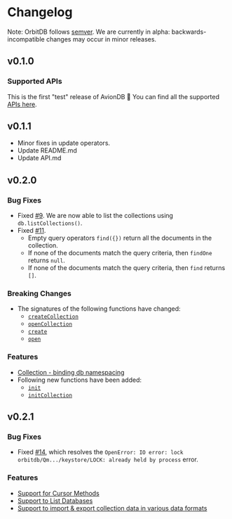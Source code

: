 # Changelog

Note: OrbitDB follows [semver](https://semver.org/). We are currently in alpha: backwards-incompatible changes may occur in minor releases.

## v0.1.0

### Supported APIs

This is the first "test" release of AvionDB 🎉 You can find all the supported [APIs here](API.md).

## v0.1.1

- Minor fixes in update operators.
- Update README.md
- Update API.md

## v0.2.0

### Bug Fixes
- Fixed [#9](https://github.com/dappkit/aviondb/issues/9). We are now able to list the collections using `db.listCollections()`.
- Fixed [#11](https://github.com/dappkit/aviondb/issues/11). 
    - Empty query operators `find({})` return all the documents in the collection.
    - If none of the documents match the query criteria, then `findOne` returns `null`.
    - If none of the documents match the query criteria, then `find` returns `[]`.

### Breaking Changes
- The signatures of the following functions have changed:
    - [`createCollection`](https://github.com/dappkit/aviondb/blob/master/API.md#aviondbcreateCollection)
    - [`openCollection`](https://github.com/dappkit/aviondb/blob/master/API.md#aviondbopenCollection)
    - [`create`](https://github.com/dappkit/aviondb/blob/master/API.md#create)
    - [`open`](https://github.com/dappkit/aviondb/blob/master/API.md#open)


### Features
- [Collection - binding db namespacing](https://github.com/dappkit/aviondb/commit/f792b5fefbbebddce5de72ac4402a5f34b039998)
- Following new functions have been added:
    - [`init`](https://github.com/dappkit/aviondb/blob/master/API.md#init)
    - [`initCollection`](https://github.com/dappkit/aviondb/blob/master/API.md#aviondbinitCollection)


## v0.2.1

### Bug Fixes
- Fixed [#14](https://github.com/dappkit/aviondb/issues/14), which resolves the `OpenError: IO error: lock orbitdb/Qm.../keystore/LOCK: already held by process` error.

### Features
- [Support for Cursor Methods](https://github.com/dappkit/aviondb/issues/12)
- [Support to List Databases](https://github.com/dappkit/aviondb/commit/8017114038ed8200f9748e8714ae6f04c8675d97)
- [Support to import & export collection data in various data formats](https://github.com/dappkit/aviondb/commit/23456b557ffde23bdeffa598d3097b816aeb1325)